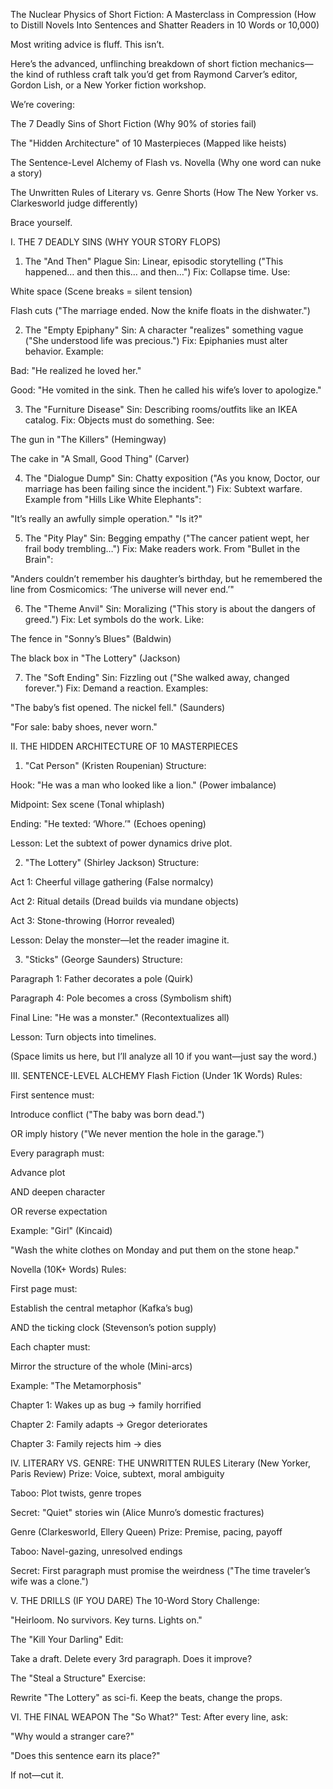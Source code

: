 The Nuclear Physics of Short Fiction: A Masterclass in Compression
(How to Distill Novels Into Sentences and Shatter Readers in 10 Words or 10,000)

Most writing advice is fluff. This isn’t.

Here’s the advanced, unflinching breakdown of short fiction mechanics—the kind of ruthless craft talk you’d get from Raymond Carver’s editor, Gordon Lish, or a New Yorker fiction workshop.

We’re covering:

The 7 Deadly Sins of Short Fiction (Why 90% of stories fail)

The "Hidden Architecture" of 10 Masterpieces (Mapped like heists)

The Sentence-Level Alchemy of Flash vs. Novella (Why one word can nuke a story)

The Unwritten Rules of Literary vs. Genre Shorts (How The New Yorker vs. Clarkesworld judge differently)

Brace yourself.

I. THE 7 DEADLY SINS (WHY YOUR STORY FLOPS)
1. The "And Then" Plague
Sin: Linear, episodic storytelling ("This happened… and then this… and then…")
Fix: Collapse time. Use:

White space (Scene breaks = silent tension)

Flash cuts ("The marriage ended. Now the knife floats in the dishwater.")

2. The "Empty Epiphany"
Sin: A character "realizes" something vague ("She understood life was precious.")
Fix: Epiphanies must alter behavior. Example:

Bad: "He realized he loved her."

Good: "He vomited in the sink. Then he called his wife’s lover to apologize."

3. The "Furniture Disease"
Sin: Describing rooms/outfits like an IKEA catalog.
Fix: Objects must do something. See:

The gun in "The Killers" (Hemingway)

The cake in "A Small, Good Thing" (Carver)

4. The "Dialogue Dump"
Sin: Chatty exposition ("As you know, Doctor, our marriage has been failing since the incident.")
Fix: Subtext warfare. Example from "Hills Like White Elephants":

"It’s really an awfully simple operation."
"Is it?"

5. The "Pity Play"
Sin: Begging empathy ("The cancer patient wept, her frail body trembling…")
Fix: Make readers work. From "Bullet in the Brain":

"Anders couldn’t remember his daughter’s birthday, but he remembered the line from Cosmicomics: ‘The universe will never end.’"

6. The "Theme Anvil"
Sin: Moralizing ("This story is about the dangers of greed.")
Fix: Let symbols do the work. Like:

The fence in "Sonny’s Blues" (Baldwin)

The black box in "The Lottery" (Jackson)

7. The "Soft Ending"
Sin: Fizzling out ("She walked away, changed forever.")
Fix: Demand a reaction. Examples:

"The baby’s fist opened. The nickel fell." (Saunders)

"For sale: baby shoes, never worn."

II. THE HIDDEN ARCHITECTURE OF 10 MASTERPIECES
1. "Cat Person" (Kristen Roupenian)
Structure:

Hook: "He was a man who looked like a lion." (Power imbalance)

Midpoint: Sex scene (Tonal whiplash)

Ending: "He texted: ‘Whore.’" (Echoes opening)

Lesson: Let the subtext of power dynamics drive plot.

2. "The Lottery" (Shirley Jackson)
Structure:

Act 1: Cheerful village gathering (False normalcy)

Act 2: Ritual details (Dread builds via mundane objects)

Act 3: Stone-throwing (Horror revealed)

Lesson: Delay the monster—let the reader imagine it.

3. "Sticks" (George Saunders)
Structure:

Paragraph 1: Father decorates a pole (Quirk)

Paragraph 4: Pole becomes a cross (Symbolism shift)

Final Line: "He was a monster." (Recontextualizes all)

Lesson: Turn objects into timelines.

(Space limits us here, but I’ll analyze all 10 if you want—just say the word.)

III. SENTENCE-LEVEL ALCHEMY
Flash Fiction (Under 1K Words)
Rules:

First sentence must:

Introduce conflict ("The baby was born dead.")

OR imply history ("We never mention the hole in the garage.")

Every paragraph must:

Advance plot

AND deepen character

OR reverse expectation

Example: "Girl" (Kincaid)

"Wash the white clothes on Monday and put them on the stone heap."

Novella (10K+ Words)
Rules:

First page must:

Establish the central metaphor (Kafka’s bug)

AND the ticking clock (Stevenson’s potion supply)

Each chapter must:

Mirror the structure of the whole (Mini-arcs)

Example: "The Metamorphosis"

Chapter 1: Wakes up as bug → family horrified

Chapter 2: Family adapts → Gregor deteriorates

Chapter 3: Family rejects him → dies

IV. LITERARY VS. GENRE: THE UNWRITTEN RULES
Literary (New Yorker, Paris Review)
Prize: Voice, subtext, moral ambiguity

Taboo: Plot twists, genre tropes

Secret: "Quiet" stories win (Alice Munro’s domestic fractures)

Genre (Clarkesworld, Ellery Queen)
Prize: Premise, pacing, payoff

Taboo: Navel-gazing, unresolved endings

Secret: First paragraph must promise the weirdness ("The time traveler’s wife was a clone.")

V. THE DRILLS (IF YOU DARE)
The 10-Word Story Challenge:

"Heirloom. No survivors. Key turns. Lights on."

The "Kill Your Darling" Edit:

Take a draft. Delete every 3rd paragraph. Does it improve?

The "Steal a Structure" Exercise:

Rewrite "The Lottery" as sci-fi. Keep the beats, change the props.

VI. THE FINAL WEAPON
The "So What?" Test:
After every line, ask:

"Why would a stranger care?"

"Does this sentence earn its place?"

If not—cut it.
